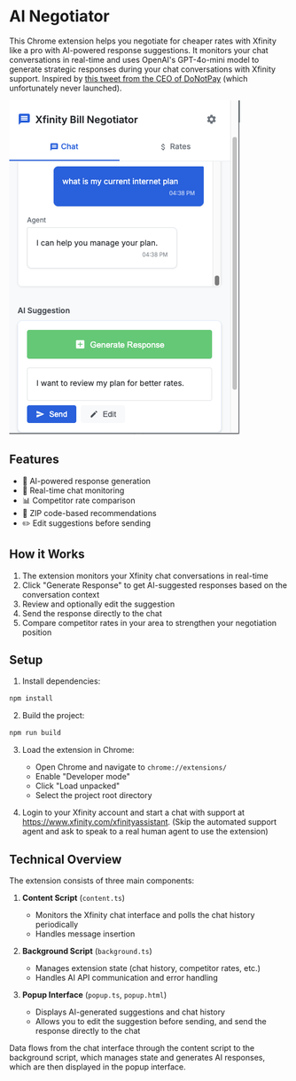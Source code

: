 # AI Negotiator

This Chrome extension helps you negotiate for cheaper rates with Xfinity like a pro with AI-powered response suggestions. It monitors your chat conversations in real-time and uses OpenAI's GPT-4o-mini model to generate strategic responses during your chat conversations with Xfinity support. Inspired by [this tweet from the CEO of DoNotPay](https://x.com/jbrowder1/status/1602353465753309195) (which unfortunately never launched).

![Extension Screenshot](./ai-internet-negotiator-ss1.png)

## Features

- 🤖 AI-powered response generation
- 💬 Real-time chat monitoring
- 📊 Competitor rate comparison
- 📍 ZIP code-based recommendations
- ✏️ Edit suggestions before sending

## How it Works

1. The extension monitors your Xfinity chat conversations in real-time
2. Click "Generate Response" to get AI-suggested responses based on the conversation context
3. Review and optionally edit the suggestion
4. Send the response directly to the chat
5. Compare competitor rates in your area to strengthen your negotiation position

## Setup

1. Install dependencies:

```bash
npm install
```

2. Build the project:

```bash
npm run build
```

3. Load the extension in Chrome:
   - Open Chrome and navigate to `chrome://extensions/`
   - Enable "Developer mode"
   - Click "Load unpacked"
   - Select the project root directory

4. Login to your Xfinity account and start a chat with support at https://www.xfinity.com/xfinityassistant. (Skip the automated support agent and ask to speak to a real human agent to use the extension)

## Technical Overview

The extension consists of three main components:

1. **Content Script** (`content.ts`)
   - Monitors the Xfinity chat interface and polls the chat history periodically
   - Handles message insertion

2. **Background Script** (`background.ts`)
   - Manages extension state (chat history, competitor rates, etc.)
   - Handles AI API communication and error handling

3. **Popup Interface** (`popup.ts`, `popup.html`)
   - Displays AI-generated suggestions and chat history
   - Allows you to edit the suggestion before sending, and send the response directly to the chat

Data flows from the chat interface through the content script to the background script, which manages state and generates AI responses, which are then displayed in the popup interface.
